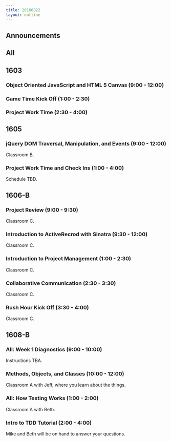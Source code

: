 ```yaml
---
title: 20160822
layout: outline
---
```


## Announcements

## All

## 1603

### Object Oriented JavaScript and HTML 5 Canvas (9:00 - 12:00)

### Game Time Kick Off (1:00 - 2:30)

### Project Work Time (2:30 - 4:00)


## 1605

### jQuery DOM Traversal, Manipulation, and Events (9:00 - 12:00)

Classroom B.

### Project Work Time and Check Ins (1:00 - 4:00)

Schedule TBD.


## 1606-B

### Project Review (9:00 - 9:30)

Classroom C.

### Introduction to ActiveRecrod with Sinatra (9:30 - 12:00)

Classroom C.

### Introduction to Project Management (1:00 - 2:30)

Classroom C.

### Collaborative Communication (2:30 - 3:30)

Classroom C.

### Rush Hour Kick Off (3:30 - 4:00)

Classroom C.


## 1608-B

### All: Week 1 Diagnostics (9:00 - 10:00)

Instructions TBA.

### Methods, Objects, and Classes (10:00 - 12:00)

Classroom A with Jeff, where you learn about the things.

### All: How Testing Works (1:00 - 2:00)

Classroom A with Beth.

### Intro to TDD Tutorial (2:00 - 4:00)

Mike and Beth will be on hand to answer your questions.
